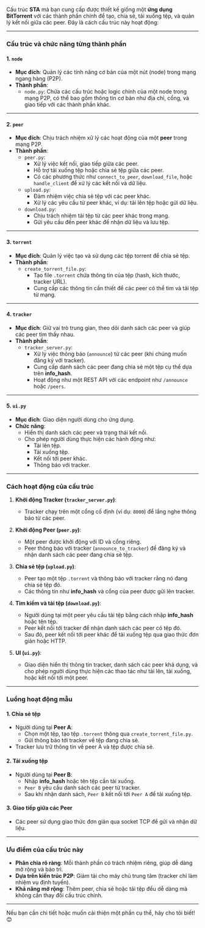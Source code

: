 Cấu trúc **STA** mà bạn cung cấp được thiết kế giống một **ứng dụng BitTorrent** với các thành phần chính để tạo, chia sẻ, tải xuống tệp, và quản lý kết nối giữa các peer. Đây là cách cấu trúc này hoạt động:

---

### **Cấu trúc và chức năng từng thành phần**

#### **1. `node`**
- **Mục đích**: Quản lý các tính năng cơ bản của một nút (node) trong mạng ngang hàng (P2P).
- **Thành phần**:
  - `node.py`: Chứa các cấu trúc hoặc logic chính của một node trong mạng P2P, có thể bao gồm thông tin cơ bản như địa chỉ, cổng, và giao tiếp với các thành phần khác.

---

#### **2. `peer`**
- **Mục đích**: Chịu trách nhiệm xử lý các hoạt động của một **peer** trong mạng P2P.
- **Thành phần**:
  - `peer.py`: 
    - Xử lý việc kết nối, giao tiếp giữa các peer.
    - Hỗ trợ tải xuống tệp hoặc chia sẻ tệp giữa các peer.
    - Có các phương thức như `connect_to_peer`, `download_file`, hoặc `handle_client` để xử lý các kết nối và dữ liệu.
  - `upload.py`:
    - Đảm nhiệm việc chia sẻ tệp với các peer khác.
    - Xử lý các yêu cầu từ peer khác, ví dụ: tải lên tệp hoặc gửi dữ liệu.
  - `download.py`:
    - Chịu trách nhiệm tải tệp từ các peer khác trong mạng.
    - Gửi yêu cầu đến peer khác để nhận dữ liệu và lưu tệp.

---

#### **3. `torrent`**
- **Mục đích**: Quản lý việc tạo và sử dụng các tệp torrent để chia sẻ tệp.
- **Thành phần**:
  - `create_torrent_file.py`:
    - Tạo file `.torrent` chứa thông tin của tệp (hash, kích thước, tracker URL).
    - Cung cấp các thông tin cần thiết để các peer có thể tìm và tải tệp từ mạng.

---

#### **4. `tracker`**
- **Mục đích**: Giữ vai trò trung gian, theo dõi danh sách các peer và giúp các peer tìm thấy nhau.
- **Thành phần**:
  - `tracker_server.py`:
    - Xử lý việc thông báo (`announce`) từ các peer (khi chúng muốn đăng ký với tracker).
    - Cung cấp danh sách các peer đang chia sẻ một tệp cụ thể dựa trên **info_hash**.
    - Hoạt động như một REST API với các endpoint như `/announce` hoặc `/peers`.

---

#### **5. `ui.py`**
- **Mục đích**: Giao diện người dùng cho ứng dụng.
- **Chức năng**:
  - Hiển thị danh sách các peer và trạng thái kết nối.
  - Cho phép người dùng thực hiện các hành động như:
    - Tải lên tệp.
    - Tải xuống tệp.
    - Kết nối tới peer khác.
    - Thông báo với tracker.

---

### **Cách hoạt động của cấu trúc**
1. **Khởi động Tracker (`tracker_server.py`)**:
   - Tracker chạy trên một cổng cố định (ví dụ: `8000`) để lắng nghe thông báo từ các peer.

2. **Khởi động Peer (`peer.py`)**:
   - Một peer được khởi động với ID và cổng riêng.
   - Peer thông báo với tracker (`announce_to_tracker`) để đăng ký và nhận danh sách các peer đang chia sẻ tệp.

3. **Chia sẻ tệp (`upload.py`)**:
   - Peer tạo một tệp `.torrent` và thông báo với tracker rằng nó đang chia sẻ tệp đó.
   - Các thông tin như **info_hash** và cổng của peer được gửi lên tracker.

4. **Tìm kiếm và tải tệp (`download.py`)**:
   - Người dùng tại một peer yêu cầu tải tệp bằng cách nhập **info_hash** hoặc tên tệp.
   - Peer kết nối tới tracker để nhận danh sách các peer có tệp đó.
   - Sau đó, peer kết nối tới peer khác để tải xuống tệp qua giao thức đơn giản hoặc HTTP.

5. **UI (`ui.py`)**:
   - Giao diện hiển thị thông tin tracker, danh sách các peer khả dụng, và cho phép người dùng thực hiện các thao tác như tải lên, tải xuống, hoặc kết nối tới một peer.

---

### **Luồng hoạt động mẫu**
#### **1. Chia sẻ tệp**
- Người dùng tại **Peer A**:
  - Chọn một tệp, tạo tệp `.torrent` thông qua `create_torrent_file.py`.
  - Gửi thông báo tới tracker về tệp đang chia sẻ.
- Tracker lưu trữ thông tin về peer A và tệp được chia sẻ.

#### **2. Tải xuống tệp**
- Người dùng tại **Peer B**:
  - Nhập **info_hash** hoặc tên tệp cần tải xuống.
  - `Peer B` yêu cầu danh sách các peer từ tracker.
  - Sau khi nhận danh sách, `Peer B` kết nối tới `Peer A` để tải xuống tệp.

#### **3. Giao tiếp giữa các Peer**
- Các peer sử dụng giao thức đơn giản qua socket TCP để gửi và nhận dữ liệu.

---

### **Ưu điểm của cấu trúc này**
- **Phân chia rõ ràng**: Mỗi thành phần có trách nhiệm riêng, giúp dễ dàng mở rộng và bảo trì.
- **Dựa trên kiến trúc P2P**: Giảm tải cho máy chủ trung tâm (tracker chỉ làm nhiệm vụ định tuyến).
- **Khả năng mở rộng**: Thêm peer, chia sẻ hoặc tải tệp đều dễ dàng mà không cần thay đổi cấu trúc chính.

---

Nếu bạn cần chi tiết hoặc muốn cải thiện một phần cụ thể, hãy cho tôi biết! 😊